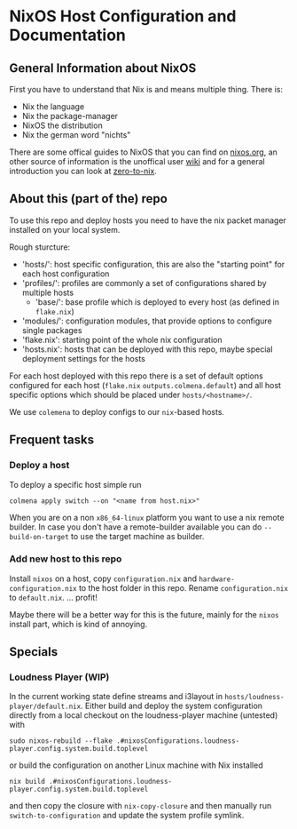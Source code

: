 # NixOS Host Configuration and Documentation

## General Information about NixOS

First you have to understand that Nix is and means multiple thing. There is:
- Nix the language
- Nix the package-manager
- NixOS the distribution
- Nix the german word "nichts"

There are some offical guides to NixOS that you can find on [nixos.org](https://nixos.org/learn.html), an other source of information is the unoffical user [wiki](https://nixos.wiki/) and for a general introduction you can look at [zero-to-nix](https://zero-to-nix.com/).

## About this (part of the) repo

To use this repo and deploy hosts you need to have the nix packet manager installed on your local system.

Rough sturcture:
  * 'hosts/': host specific configuration, this are also the "starting point" for each host configuration
  * 'profiles/': profiles are commonly a set of configurations shared by multiple hosts
    * 'base/': base profile which is deployed to every host (as defined in `flake.nix`)
  * 'modules/': configuration modules, that provide options to configure single packages
  * 'flake.nix': starting point of the whole nix configuration
  * 'hosts.nix': hosts that can be deployed with this repo, maybe special deployment settings for the hosts

For each host deployed with this repo there is a set of default options configured for each host (`flake.nix` `outputs.colmena.default`) and all host specific options which should be placed under `hosts/<hostname>/`.

We use `colemena` to deploy configs to our `nix`-based hosts.

## Frequent tasks

### Deploy a host

To deploy a specific host simple run

    colmena apply switch --on "<name from host.nix>"

When you are on a non `x86_64-linux` platform you want to use a nix remote builder.
In case you don't have a remote-builder available you can do `--build-on-target` to use the target machine as builder.


### Add new host to this repo

Install `nixos` on a host, copy `configuration.nix` and `hardware-configuration.nix` to the host folder in this repo.
Rename `configuration.nix` to `default.nix`. ... profit!

Maybe there will be a better way for this is the future, mainly for the `nixos` install part, which is kind of annoying.

## Specials

### Loudness Player (WIP)

In the current working state define streams and i3layout in `hosts/loudness-player/default.nix`. Either build and deploy the system configuration directly from a local checkout on the loudness-player machine (untested) with

	sudo nixos-rebuild --flake .#nixosConfigurations.loudness-player.config.system.build.toplevel

or build the configuration on another Linux machine with Nix installed

	nix build .#nixosConfigurations.loudness-player.config.system.build.toplevel

and then copy the closure with `nix-copy-closure` and then manually run `switch-to-configuration` and update the system profile symlink.
